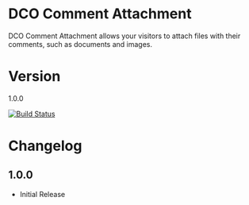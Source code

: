 # DCO Comment Attachment

DCO Comment Attachment allows your visitors to attach files with their comments, such as documents and images.

# Version
1.0.0

[![Build Status](https://travis-ci.org/yadenis/DCO-Comment-Attachment.svg?branch=dev)](https://travis-ci.org/yadenis/DCO-Comment-Attachment)

# Changelog
## 1.0.0
- Initial Release